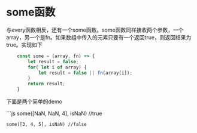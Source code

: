 <h1>some函数</h1>

<p>与every函数相反，还有一个some函数。some函数同样接收两个参数，一个array，另一个是fn。如果数组中传入的元素只要有一个返回true，则返回结果为true。实现如下</p>

```js
    const some = (array, fn) => {
        let result = false;
        for( let i of array) {
            let result = false || fn(array[i]);
        }
        return result;
    }
```

<p>下面是两个简单的demo</p>
```js
    some([NaN, NaN, 4], isNaN) //true

    some([3, 4, 5], isNaN) //false
```